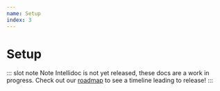```yaml
---
name: Setup
index: 3
---
```


# Setup

::: slot note Note
Intellidoc is not yet released, these docs are a work in progress. Check out our [roadmap](/roadmap) to see a timeline leading to release!
:::